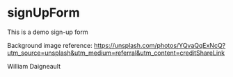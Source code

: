 # signUpForm
This is a demo sign-up form


Background image reference: https://unsplash.com/photos/YQvaQqExNcQ?utm_source=unsplash&utm_medium=referral&utm_content=creditShareLink

William Daigneault

